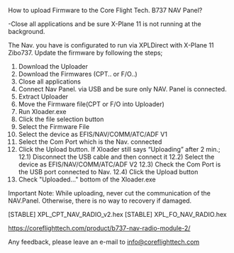 How to upload Firmware to the Core Flight Tech. B737 NAV Panel?

-Close all applications and be sure X-Plane 11 is not running at the background. 

The Nav. you have is configurated to run via XPLDirect with X-Plane 11 Zibo737. Update the firmware by following the steps;
1) Download the Uploader
2) Download the Firmwares (CPT.. or F/O..)
3) Close all applications 
4) Connect Nav Panel. via USB and be sure only NAV. Panel is connected.
5) Extract Uploader
6) Move the Firmware file(CPT or F/O into Uploader)
7) Run Xloader.exe
8) Click the file selection button
9) Select the Firmware File
10) Select the device as EFIS/NAV/COMM/ATC/ADF V1
11) Select the Com Port which is the Nav. connected
12) Click the Upload button.
    If Xloader still says “Uploading” after 2 min.;
      12.1) Disconnect the USB cable and then connect it
      12.2) Select the device as EFIS/NAV/COMM/ATC/ADF V2
      12.3) Check the Com Port is the USB port connected to Nav.
      12.4) Click the Upload button
13) Check "Uploaded..." bottom of the Xloader.exe

Important Note: While uploading, never cut the communication of the NAV.Panel. Otherwise, there is no way to recovery if damaged.

[STABLE] XPL_CPT_NAV_RADIO_v2.hex
[STABLE] XPL_FO_NAV_RADIO.hex

https://coreflighttech.com/product/b737-nav-radio-module-2/

Any feedback, please leave an e-mail to info@coreflighttech.com
